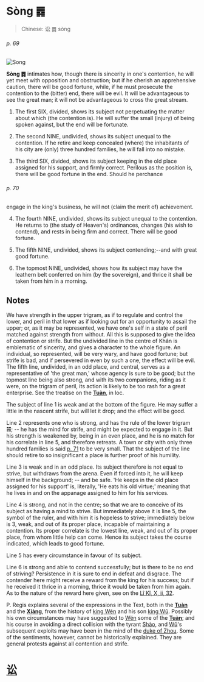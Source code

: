# Sòng ䷅

> Chinese: 讼 ䷅ sòng

###### p. 69

![Song](https://88o.io/wp-content/uploads/2018/09/06-e8aebcsong.jpg)

**Sòng ䷅** intimates how, though there is sincerity in one's contention,
he will yet meet with opposition and obstruction; but if he cherish an apprehensive caution,
there will be good fortune, while, if he must prosecute the contention to the (bitter) end, there will be evil. It will be advantageous to see the great man; it will not be advantageous to cross the great stream.

1. The first SIX, divided, shows its subject not perpetuating the matter about which (the contention is). He will suffer the small (injury) of being spoken against, but the end will be fortunate.

2. The second NINE, undivided, shows its subject unequal to the contention. If he retire and keep concealed (where) the inhabitants of his city are (only) three hundred families, he will fall into no mistake.

3. The third SIX, divided, shows its subject keeping in the old place assigned for his support, and firmly correct. Perilous as the position is, there will be good fortune in the end. Should he perchance

###### p. 70

engage in the king's business, he will not (claim the merit of) achievement.

4. The fourth NINE, undivided, shows its subject unequal to the contention. He returns to (the study of Heaven's) ordinances, changes (his wish to contend), and rests in being firm and correct. There will be good fortune.

5. The fifth NINE, undivided, shows its subject contending;--and with great good fortune.

6. The topmost NINE, undivided, shows how its subject may have the leathern belt conferred on him (by the sovereign), and thrice it shall be taken from him in a morning.

## Notes

We have strength in the upper trigram, as if to regulate and control the lower, and peril in that lower as if looking out for an opportunity to assail the upper; or, as it may be represented, we have one's self in a state of peril matched against strength from without. All this is supposed to give the idea of contention or strife. But the undivided line in the centre of Khân is emblematic of sincerity, and gives a character to the whole figure. An individual, so represented, will be very wary, and have good fortune; but strife is bad, and if persevered in even by such a one, the effect will be evil. The fifth line, undivided, in an odd place, and central, serves as a representative of 'the great man,' whose agency is sure to be good; but the topmost line being also strong, and with its two companions, riding as it were, on the trigram of peril, its action is likely to be too rash for a great enterprise. See the treatise on the [**Tuàn**](https://en.wikipedia.org/wiki/Ten_Wings), in loc.

The subject of line 1 is weak and at the bottom of the figure. He may suffer a little in the nascent strife, but will let it drop; and the effect will be good.

Line 2 represents one who is strong, and has the rule of the lower trigram **☵**; -- he has the mind for strife, and might be expected to engage in it. But his strength is weakened by, being in an even place, and he is no match for his correlate in line 5, and therefore retreats. A town or city with only three hundred families is said [p. 71](e5b888shi.md#p-71) to be very small. That the subject of the line should retire to so insignificant a place is further proof of his humility.

Line 3 is weak and in an odd place. Its subject therefore is not equal to strive, but withdraws from the arena. Even if forced into it, he will keep himself in the background; -- and be safe. 'He keeps in the old place assigned for his support' is, literally, 'He eats his old virtue;' meaning that he lives in and on the appanage assigned to him for his services.

Line 4 is strong, and not in the centre; so that we are to conceive of its subject as having a mind to strive. But immediately above it is line 5, the symbol of the ruler, and with him it is hopeless to strive; immediately below is 3, weak, and out of its proper place, incapable of maintaining a contention. Its proper correlate is the lowest line, weak, and out of its proper place, from whom little help can come. Hence its subject takes the course indicated, which leads to good fortune.

Line 5 has every circumstance in favour of its subject.

Line 6 is strong and able to contend successfully; but is there to be no end of striving? Persistence in it is sure to end in defeat and disgrace. The contender here might receive a reward from the king for his success; but if he received it thrice in a morning, thrice it would be taken from him again. As to the nature of the reward here given, see on the [Lî Kî, X, ii, 32](https://www.sacred-texts.com/cfu/liki/liki10.htm).

P. Regis explains several of the expressions in the Text, both in the [**Tuàn**](https://en.wikipedia.org/wiki/Ten_Wings) and the [**Xiàng**](https://en.wikipedia.org/wiki/Four_Symbols), from the history of [king Wén](https://en.wikipedia.org/wiki/King_Wen_of_Zhou) and his son [king Wǔ](https://en.wikipedia.org/wiki/King_Wu_of_Zhou). Possibly his own circumstances may have suggested to [Wén]((https://en.wikipedia.org/wiki/King_Wen_of_Zhou)) some of the [**Tuàn**](https://en.wikipedia.org/wiki/Ten_Wings); and his course in avoiding a direct collision with the tyrant [Shào](https://en.wikipedia.org/wiki/Duke_of_Shao), and [Wǔ](https://en.wikipedia.org/wiki/King_Wu_of_Zhou)'s subsequent exploits may have been in the mind of the [duke of Zhou](https://en.wikipedia.org/wiki/Duke_of_Zhou). Some of the sentiments, however, cannot be historically explained. They are general protests against all contention and strife.

# [讼](./e8aebcsong_cn.md)

